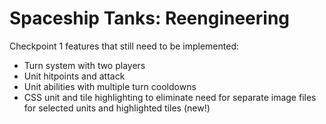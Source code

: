 # Spaceship Tanks: Reengineering  

Checkpoint 1 features that still need to be implemented:  
 * Turn system with two players
 * Unit hitpoints and attack
 * Unit abilities with multiple turn cooldowns
 * CSS unit and tile highlighting to eliminate need for separate image files for selected units and highlighted tiles (new!)
